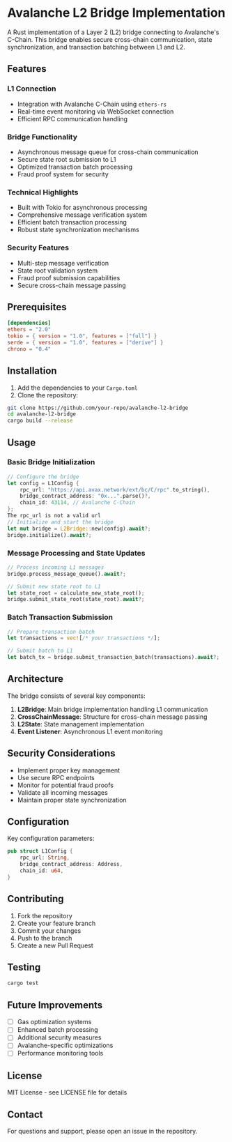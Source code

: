 # Avalanche L2 Bridge Implementation

A Rust implementation of a Layer 2 (L2) bridge connecting to Avalanche's C-Chain. This bridge enables secure cross-chain communication, state synchronization, and transaction batching between L1 and L2.

## Features

### L1 Connection
- Integration with Avalanche C-Chain using `ethers-rs`
- Real-time event monitoring via WebSocket connection
- Efficient RPC communication handling

### Bridge Functionality
- Asynchronous message queue for cross-chain communication
- Secure state root submission to L1
- Optimized transaction batch processing
- Fraud proof system for security

### Technical Highlights
- Built with Tokio for asynchronous processing
- Comprehensive message verification system
- Efficient batch transaction processing
- Robust state synchronization mechanisms

### Security Features
- Multi-step message verification
- State root validation system
- Fraud proof submission capabilities
- Secure cross-chain message passing

## Prerequisites

```toml
[dependencies]
ethers = "2.0"
tokio = { version = "1.0", features = ["full"] }
serde = { version = "1.0", features = ["derive"] }
chrono = "0.4"
```

## Installation

1. Add the dependencies to your `Cargo.toml`
2. Clone the repository:
```bash
git clone https://github.com/your-repo/avalanche-l2-bridge
cd avalanche-l2-bridge
cargo build --release
```


## Usage

### Basic Bridge Initialization

```rust
// Configure the bridge
let config = L1Config {
    rpc_url: "https://api.avax.network/ext/bc/C/rpc".to_string(),
    bridge_contract_address: "0x...".parse()?,
    chain_id: 43114, // Avalanche C-Chain
};
The rpc_url is not a valid url
// Initialize and start the bridge
let mut bridge = L2Bridge::new(config).await?;
bridge.initialize().await?;
```

### Message Processing and State Updates

```rust
// Process incoming L1 messages
bridge.process_message_queue().await?;

// Submit new state root to L1
let state_root = calculate_new_state_root();
bridge.submit_state_root(state_root).await?;
```

### Batch Transaction Submission

```rust
// Prepare transaction batch
let transactions = vec![/* your transactions */];

// Submit batch to L1
let batch_tx = bridge.submit_transaction_batch(transactions).await?;
```

## Architecture

The bridge consists of several key components:

1. **L2Bridge**: Main bridge implementation handling L1 communication
2. **CrossChainMessage**: Structure for cross-chain message passing
3. **L2State**: State management implementation
4. **Event Listener**: Asynchronous L1 event monitoring

## Security Considerations

- Implement proper key management
- Use secure RPC endpoints
- Monitor for potential fraud proofs
- Validate all incoming messages
- Maintain proper state synchronization

## Configuration

Key configuration parameters:

```rust
pub struct L1Config {
    rpc_url: String,
    bridge_contract_address: Address,
    chain_id: u64,
}
```

## Contributing

1. Fork the repository
2. Create your feature branch
3. Commit your changes
4. Push to the branch
5. Create a new Pull Request

## Testing

```bash
cargo test
```

## Future Improvements

- [ ] Gas optimization systems
- [ ] Enhanced batch processing
- [ ] Additional security measures
- [ ] Avalanche-specific optimizations
- [ ] Performance monitoring tools

## License

MIT License - see LICENSE file for details

## Contact

For questions and support, please open an issue in the repository.
